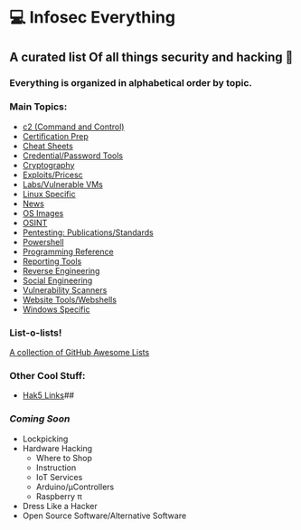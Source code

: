# :computer: **Infosec Everything**
## A curated list Of all things security and hacking :trident:

### Everything is organized in alphabetical order by topic.
### Main Topics:
  * [c2 (Command and Control)](https://github.com/librarysteve/infosec_everything/blob/master/lists/c2.md)
  * [Certification Prep](https://github.com/librarysteve/infosec_everything/blob/master/lists/cert_prep.md)
  * [Cheat Sheets](https://github.com/librarysteve/infosec_everything/blob/master/lists/cheatsheets.md)
  * [Credential/Password Tools](https://github.com/librarysteve/infosec_everything/blob/master/lists/cred_stuff.md)
  * [Cryptography](https://github.com/librarysteve/infosec_everything/blob/master/lists/ctypto.md)
  * [Exploits/Pricesc](https://github.com/librarysteve/infosec_everything/blob/master/lists/Exploits.md)
  * [Labs/Vulnerable VMs](https://github.com/librarysteve/infosec_everything/blob/master/lists/labs_vulvms.md)
  * [Linux Specific](https://github.com/librarysteve/infosec_everything/blob/master/lists/linux_specific.md)
  * [News](https://github.com/librarysteve/infosec_everything/blob/master/lists/news.md)
  * [OS Images](https://github.com/librarysteve/infosec_everything/tree/master/lists)
  * [OSINT](https://github.com/librarysteve/infosec_everything/blob/master/lists/osint.md)
  * [Pentesting: Publications/Standards](https://github.com/librarysteve/infosec_everything/blob/master/lists/pentest_pub.md)
  * [Powershell](https://github.com/librarysteve/infosec_everything/blob/master/lists/powershell.md)
  * [Programming Reference](https://github.com/librarysteve/infosec_everything/blob/master/lists/programming.md)
  * [Reporting Tools](https://github.com/librarysteve/infosec_everything/blob/master/lists/reporting.md)
  * [Reverse Engineering](https://github.com/librarysteve/infosec_everything/blob/master/lists/reverse_engineering.md)
  * [Social Engineering](https://github.com/librarysteve/infosec_everything/blob/master/lists/social_engineering.md)
  * [Vulnerability Scanners](https://github.com/librarysteve/infosec_everything/blob/master/lists/vulerability_scanners.md)
  * [Website Tools/Webshells](https://github.com/librarysteve/infosec_everything/tree/master/lists)
  * [Windows Specific](https://github.com/librarysteve/infosec_everything/blob/master/lists/windows.md)

### List-o-lists!
[A collection of GitHub Awesome Lists](https://github.com/librarysteve/infosec_everything/blob/master/lists/list_o_lists.md)
  
  
### Other Cool Stuff:
  * [Hak5 Links](https://github.com/librarysteve/infosec_everything/blob/master/lists/hak5_links.md)##
### *Coming Soon*
  * Lockpicking
  * Hardware Hacking
    * Where to Shop
    * Instruction
    * IoT Services
    * Arduino/µControllers
    * Raspberry π
  * Dress Like a Hacker
  * Open Source Software/Alternative Software


